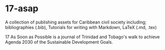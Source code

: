 # 17-asap

A collection of publishing assets for Caribbean civil society including; bibliographies (.bib), Tutorials for writing with Markdown, LaTeX (.md, .tex)    


17 As Soon as Possible is a journal of Trinidad and Tobago's walk to achieve Agenda  2030 of the Sustainable Development Goals. 